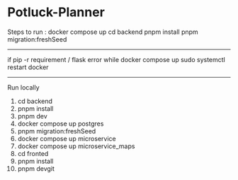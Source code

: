 # Potluck-Planner

Steps to run :
docker compose up
cd backend
pnpm install
pnpm migration:freshSeed

-----------------------------------------------------------
if pip -r requirement / flask error while docker compose up
sudo systemctl restart docker

-------------------------------------------------------------------
Run locally

1. cd backend
2. pnpm install
3. pnpm dev
4. docker compose up postgres
5. pnpm migration:freshSeed
6. docker compose up microservice
7. docker compose up microservice_maps
8. cd fronted
9. pnpm install
10. pnpm devgit 
